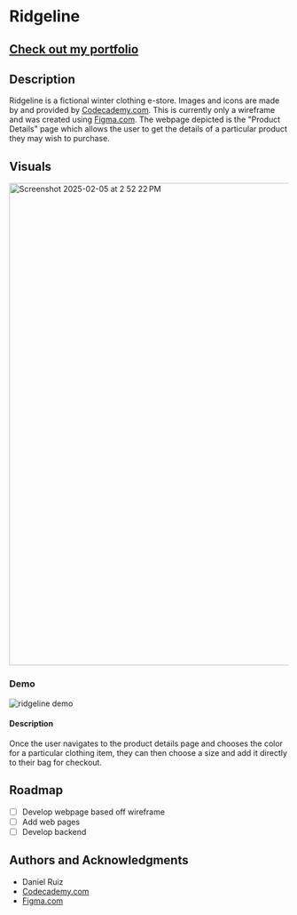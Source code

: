 # Ridgeline

## [Check out my portfolio](dannysportfolio.net)

## Description
Ridgeline is a fictional winter clothing e-store. Images and icons are made by and provided by [Codecademy.com](https://www.codecademy.com/). This is currently only a wireframe and was created using [Figma.com](figma.com). The webpage depicted is the "Product Details" page which allows the user to get the details of a particular product they may wish to purchase.

## Visuals
<img width="868" alt="Screenshot 2025-02-05 at 2 52 22 PM" src="https://github.com/user-attachments/assets/c8689dc5-e530-4754-9c3f-df61c2ddc410" />

### Demo
![ridgeline demo](https://github.com/user-attachments/assets/d77bff7f-d85d-4a91-b039-ee493c05dcf5)

#### Description
Once the user navigates to the product details page and chooses the color for a particular clothing item, they can then choose a size and add it directly to their bag for checkout.

## Roadmap
- [ ] Develop webpage based off wireframe
- [ ] Add web pages
- [ ] Develop backend

## Authors and Acknowledgments
- Daniel Ruiz
- [Codecademy.com](https://www.codecademy.com/)
- [Figma.com](figma.com)


